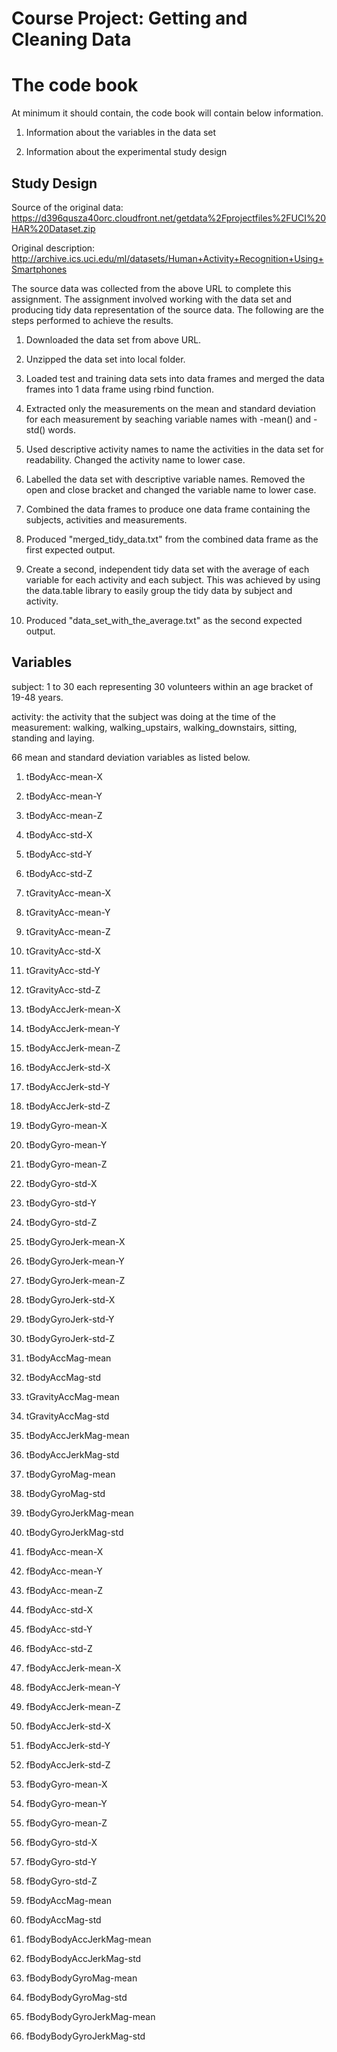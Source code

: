 Course Project: Getting and Cleaning Data 
===========

# The code book

At minimum it should contain, the code book will contain below information.

1. Information about the variables in the data set 

2. Information about the experimental study design

## Study Design

Source of the original data: https://d396qusza40orc.cloudfront.net/getdata%2Fprojectfiles%2FUCI%20HAR%20Dataset.zip

Original description: http://archive.ics.uci.edu/ml/datasets/Human+Activity+Recognition+Using+Smartphones

The source data was collected from the above URL to complete this assignment. The assignment involved working with the data set and producing tidy data representation of the source data. The following are the steps performed to achieve the results.

1) Downloaded the data set from above URL.

2) Unzipped the data set into local folder.

3) Loaded test and training data sets into data frames and merged the data frames into 1 data frame using rbind function.

4) Extracted only the measurements on the mean and standard deviation for each measurement by seaching variable names with -mean() and -std() words.

5) Used descriptive activity names to name the activities in the data set for readability. Changed the activity name to lower case.

6) Labelled the data set with descriptive variable names. Removed the open and close bracket and changed the variable name to lower case.

7) Combined the data frames to produce one data frame containing the subjects, activities and measurements. 

8) Produced "merged_tidy_data.txt" from the combined data frame as the first expected output.

9) Create a second, independent tidy data set with the average of each variable for each activity and each subject. This was achieved by using 
   the data.table library to easily group the tidy data by subject and activity.

10) Produced "data_set_with_the_average.txt" as the second expected output.


## Variables

subject: 1 to 30 each representing 30 volunteers within an age bracket of 19-48 years.

activity: the activity that the subject was doing at the time of the measurement: walking, walking_upstairs, walking_downstairs, sitting, standing and laying.

66 mean and standard deviation variables as listed below.

1. tBodyAcc-mean-X

2. tBodyAcc-mean-Y

3. tBodyAcc-mean-Z

4. tBodyAcc-std-X

5. tBodyAcc-std-Y

6. tBodyAcc-std-Z

7. tGravityAcc-mean-X

8. tGravityAcc-mean-Y

9. tGravityAcc-mean-Z

10. tGravityAcc-std-X

11. tGravityAcc-std-Y

12. tGravityAcc-std-Z

13. tBodyAccJerk-mean-X

14. tBodyAccJerk-mean-Y

15. tBodyAccJerk-mean-Z

16. tBodyAccJerk-std-X

17. tBodyAccJerk-std-Y

18. tBodyAccJerk-std-Z

19. tBodyGyro-mean-X

20. tBodyGyro-mean-Y

21. tBodyGyro-mean-Z

22. tBodyGyro-std-X

23. tBodyGyro-std-Y

24. tBodyGyro-std-Z

25. tBodyGyroJerk-mean-X

26. tBodyGyroJerk-mean-Y

27. tBodyGyroJerk-mean-Z

28. tBodyGyroJerk-std-X

29. tBodyGyroJerk-std-Y

30. tBodyGyroJerk-std-Z

31. tBodyAccMag-mean

32. tBodyAccMag-std

33. tGravityAccMag-mean

34. tGravityAccMag-std

35. tBodyAccJerkMag-mean

36. tBodyAccJerkMag-std

37. tBodyGyroMag-mean

38. tBodyGyroMag-std

39. tBodyGyroJerkMag-mean

40. tBodyGyroJerkMag-std

41. fBodyAcc-mean-X

42. fBodyAcc-mean-Y

43. fBodyAcc-mean-Z

44. fBodyAcc-std-X

45. fBodyAcc-std-Y

46. fBodyAcc-std-Z

47. fBodyAccJerk-mean-X

48. fBodyAccJerk-mean-Y

49. fBodyAccJerk-mean-Z

50. fBodyAccJerk-std-X

51. fBodyAccJerk-std-Y

52. fBodyAccJerk-std-Z

53. fBodyGyro-mean-X

54. fBodyGyro-mean-Y

55. fBodyGyro-mean-Z

56. fBodyGyro-std-X

57. fBodyGyro-std-Y

58. fBodyGyro-std-Z

59. fBodyAccMag-mean

60. fBodyAccMag-std

61. fBodyBodyAccJerkMag-mean

62. fBodyBodyAccJerkMag-std

63. fBodyBodyGyroMag-mean

64. fBodyBodyGyroMag-std

65. fBodyBodyGyroJerkMag-mean

66. fBodyBodyGyroJerkMag-std